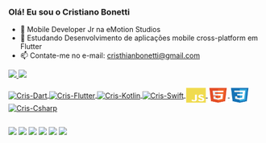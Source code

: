 ### Olá! Eu sou o Cristiano Bonetti



- 🔭 Mobile Developer Jr na eMotion Studios
- 🌱 Estudando Desenvolvimento de aplicações mobile cross-platform em Flutter
- 📫 Contate-me no e-mail: cristhianbonetti@gmail.com

 <div>
  <a href="https://github.com/Cristhianbonetti">
  <img height="180em" src="https://github-readme-stats.vercel.app/api?username=Cristhianbonetti&show_icons=true&theme=dark&include_all_commits=true&count_private=true"/>
  <img height="180em" src="https://github-readme-stats.vercel.app/api/top-langs/?username=Cristhianbonetti&layout=compact&langs_count=7&theme=dark"/>
</div>

  <div style="display: inline_block"><br>
  <img align="center" alt="Cris-Dart" height="30" width="40" src="https://img.icons8.com/color/48/000000/dart.png"/>
  <img align="center" alt="Cris-Flutter" height="30" width="40" src="https://img.icons8.com/color/48/000000/flutter.png"/>
  <img align="center" alt="Cris-Kotlin" height="30" width="40" src="https://img.icons8.com/color/48/000000/kotlin.png"/>
  <img align="center" alt="Cris-Swift" height="30" width="40" src="https://img.icons8.com/fluency/48/000000/swift.png"/>
  <img align="center" alt="Cris-Js" height="30" width="40" src="https://raw.githubusercontent.com/devicons/devicon/master/icons/javascript/javascript-plain.svg">
  <img align="center" alt="Cris-HTML" height="30" width="40" src="https://raw.githubusercontent.com/devicons/devicon/master/icons/html5/html5-original.svg">
  <img align="center" alt="Cris-CSS" height="30" width="40" src="https://raw.githubusercontent.com/devicons/devicon/master/icons/css3/css3-original.svg">
  <img align="center" alt="Cris-Csharp" height="30" width="40" src="https://img.icons8.com/color/48/000000/c-sharp-logo.png">

</div>
  
  ##
  
  <div> 
   <a href="https://www.linkedin.com/in/cristiano-bonetti" target="_blank"><img src="https://img.shields.io/badge/WhatsApp-25D366?style=for-the-badge&logo=whatsapp&logoColor=white" target="_blank"></a> 
  <a href="https://www.instagram.com/cristhianbonetti" target="_blank"><img src="https://img.shields.io/badge/-Instagram-%23E4405F?style=for-the-badge&logo=instagram&logoColor=white" target="_blank"></a>
 	<a href="https://www.twitch.tv/cristhianbonetti" target="_blank"><img src="https://img.shields.io/badge/Twitch-9146FF?style=for-the-badge&logo=twitch&logoColor=white" target="_blank"></a>
 <a href="https://discord.gg/XfNwbqs8" target="_blank"><img src="https://img.shields.io/badge/Discord-7289DA?style=for-the-badge&logo=discord&logoColor=white" target="_blank"></a> 
  <a href = "mailto:cristhianbonetti@gmail.com"><img src="https://img.shields.io/badge/-Gmail-%23333?style=for-the-badge&logo=gmail&logoColor=white" target="_blank"></a>
  <a href="https://www.linkedin.com/in/cristiano-bonetti" target="_blank"><img src="https://img.shields.io/badge/-LinkedIn-%230077B5?style=for-the-badge&logo=linkedin&logoColor=white" target="_blank"></a> 

 </div>
  
